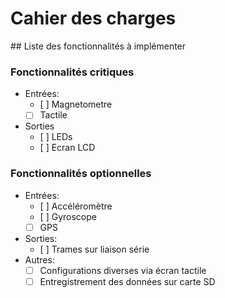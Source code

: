 # Cahier des charges

## Liste des fonctionnalités à implémenter

### Fonctionnalités critiques
+ Entrées:
    + [ ] Magnetometre
    + [ ] Tactile
+ Sorties
    + [ ] LEDs
    + [ ] Ecran LCD



### Fonctionnalités optionnelles

+ Entrées:
    + [ ] Accéléromètre
    + [ ] Gyroscope
    + [ ] GPS
+ Sorties:
    + [ ] Trames sur liaison série
+ Autres:
    + [ ] Configurations diverses via écran tactile
    + [ ] Entregistrement des données sur carte SD